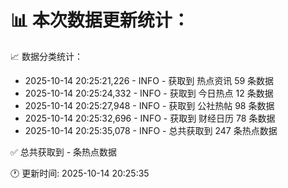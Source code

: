 📊 本次数据更新统计：
==========================

📈 数据分类统计：
- 2025-10-14 20:25:21,226 - INFO - 获取到 热点资讯 59 条数据
- 2025-10-14 20:25:24,332 - INFO - 获取到 今日热点 12 条数据
- 2025-10-14 20:25:27,948 - INFO - 获取到 公社热帖 98 条数据
- 2025-10-14 20:25:32,696 - INFO - 获取到 财经日历 78 条数据
- 2025-10-14 20:25:35,078 - INFO - 总共获取到 247 条热点数据

✅ 总共获取到 - 条热点数据

🕐 更新时间: 2025-10-14 20:25:35
